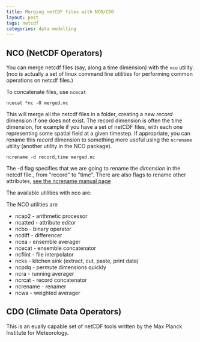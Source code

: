 ```yaml
---
title: Merging netCDF files with NCO/CDO
layout: post
tags: netcdf
categories: data modelling
---
```


## NCO (NetCDF Operators)

You can merge netcdf files (say, along a time dimension) with the `nco` utility. (nco is actually a set of linux command line utilities for performing common operations on netcdf files.)

To concatenate files, use `ncecat`

```
ncecat *nc -O merged.nc
```

This will merge all the netcdf files in a folder, creating a new _record_ dimension if one does not exist. The record dimension is often the time dimension, for example if you have a set of netCDF files, with each one representing some spatial field at a given timestep. If appropriate, you can rename this _record_ dimension to something more useful using the `ncrename` utility (another utility in the NCO package).

```
ncrename -d record,time merged.nc
```

The -d flag specifies that we are going to rename the _dimension_ in the netcdf file., from "record" to "time". There are also flags to rename other attributes, [see the ncrename manual page](https://linux.die.net/man/1/ncrename)

The available utilities with nco are:

The NCO utilities are

 - ncap2 - arithmetic processor
 - ncatted - attribute editor
 - ncbo - binary operator
 - ncdiff - differencer
 - ncea - ensemble averager
 - ncecat - ensemble concatenator
 - ncflint - file interpolator
 - ncks - kitchen sink (extract, cut, paste, print data)
 - ncpdq - permute dimensions quickly
 - ncra - running averager
 - ncrcat - record concatenator
 - ncrename - renamer
 - ncwa - weighted averager


## CDO (Climate Data Operators)

This is an eually capable set of netCDF tools written by the Max Planck Institute for Meteorology. 

[](https://code.mpimet.mpg.de/projects/cdo/)


